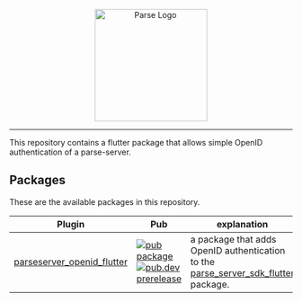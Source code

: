 <p align="center">
    <img alt="Parse Logo" src="https://parseplatform.org/img/logo.svg" width="200">
  </a>
</p>

---

This repository contains a flutter package that allows simple OpenID authentication of a parse-server.

## Packages

These are the available packages in this repository.

| Plugin                                                   | Pub                                                                                                                                                                                                                                                                                                                      | explanation                                                                                                                             |
| -------------------------------------------------------- | ------------------------------------------------------------------------------------------------------------------------------------------------------------------------------------------------------------------------------------------------------------------------------------------------------------------------ | --------------------------------------------------------------------------------------------------------------------------------------- |
| [parseserver_openid_flutter](parseserver_openid_flutter) | [![pub package](https://img.shields.io/pub/v/parseserver_openid_flutter.svg)](https://pub.dev/packages/parseserver_openid_flutter) <br> [![pub.dev prerelease](https://img.shields.io/pub/v/parseserver_openid_flutter?include_prereleases&label=pub%20prerelease)](https://pub.dev/packages/parseserver_openid_flutter) | a package that adds OpenID authentication to the [parse_server_sdk_flutter](https://pub.dev/packages/parse_server_sdk_flutter) package. |